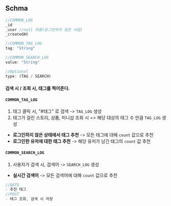 ## Schma

```javascript
//COMMON_LOG
_id
_user //null 허용(로그인하지 않은 사람)
_createdAt

//COMMON_TAG_LOG
tag: "String"

//COMMON_SEARCH_LOG
value: "String"

//Optional
type: (TAG / SEARCH)
```
#### 검색 시 / 조회 시, 태그를 찍어준다.

#### `COMMON_TAG_LOG`
1. 태그 클릭 시, "#태그" 로 검색 -> `TAG_LOG` 생성
2. 태그가 걸린 스토리, 상품, 미니샵 조회 시 => 해당 대상의 태그 수 만큼 `TAG_LOG` 생성

- **로그인하지 않은 상태에서 태그 추천**
  -> 모든 태그에 대해 `count` 값으로 추천
- **로그인한 유저에 대한 태그 추천**
  -> 해당 유저가 남긴 태그의 `count` 값 추천

#### `COMMON_SEARCH_LOG`
1. 사용자가 검색 시, 검색어 -> `SEARCH_LOG` 생성

- **실시간 검색어**
  -> 모든 검색어에 대해 `count` 값으로 추천
```javascript
//GETS
- 추천 태그
//POST
- 태그 조회, 검색 시 저장
```